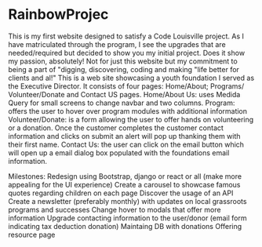# RainbowProjec
This is my first website designed to satisfy a Code Louisville project.
As I have matriculated through the program, I see the upgrades that are needed/required but decided to show you my initial project.
Does it show my passion, absolutely!  Not for just this website but my commitment to being a part of "digging, discovering, coding and making "life better for clients and al!"
This is a web site showcasing a youth foundation I served as the Executive Director.
It consists of four pages: Home/About; Programs/ Volunteer/Donate and Contact US pages.
Home/About Us: uses Medida Query for small screens to change navbar and two columns.
Program: offers the user to hover over program modules with additional information
Volunteer/Donate: is a form allowing the user to offer hands on volunteering or a donation.  Once the customer completes the customer contact information and clicks on submit an alert will pop up thanking them with their first name.
Contact Us: the user can click on the email button which will open up a email dialog box populated with the foundations email information.

Milestones:
Redesign using Bootstrap, django or react or all (make more appealing for the UI experience)
Create a carousel to showcase famous quotes regarding children on each page
Discover the usage of an API
Create a newsletter (preferably monthly) with updates on local grassroots programs and successes
Change hover to modals that offer more information
Upgrade contacting information to the user/donor (email form indicating tax deduction donation)
Maintaing DB with donations
Offering resource page
